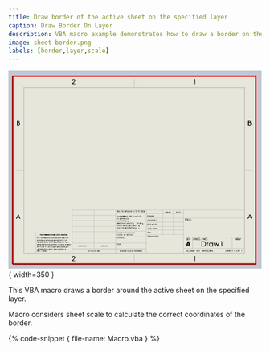```yaml
---
title: Draw border of the active sheet on the specified layer
caption: Draw Border On Layer
description: VBA macro example demonstrates how to draw a border on the active drawing sheet on the specified layer considering the sheet scale
image: sheet-border.png
labels: [border,layer,scale]
---
```

![Sheet border drawn on the layer](sheet-border.png){ width=350 }

This VBA macro draws a border around the active sheet on the specified layer.

Macro considers sheet scale to calculate the correct coordinates of the border.

{% code-snippet { file-name: Macro.vba } %}
